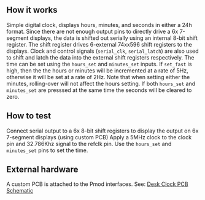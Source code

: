 <!---

This file is used to generate your project datasheet. Please fill in the information below and delete any unused
sections.

You can also include images in this folder and reference them in the markdown. Each image must be less than
512 kb in size, and the combined size of all images must be less than 1 MB.
-->

## How it works

Simple digital clock, displays hours, minutes, and seconds in either a 24h format.
Since there are not enough output pins to directly drive a 6x
7-segment displays, the data is shifted out serially using an internal 8-bit shift register.
The shift register drives 6-external 74xx596 shift registers to the displays. Clock and control
signals (`serial_clk`, `serial_latch`) are also used to shift and latch the data into the external 
shift registers respectively. The time can be set using the `hours_set` and `minutes_set` inputs.
If `set_fast` is high, then the the hours or minutes will be incremented at a rate of 5Hz, 
otherwise it will be set at a rate of 2Hz. Note that when setting either the minutes, rolling-over
will not affect the hours setting. If both `hours_set` and `minutes_set` are presssed at the same time
the seconds will be cleared to zero.

## How to test

Connect serial output to a 6x 8-bit shift registers to display the output on 6x 7-segment displays (using custom PCB)
Apply a 5MHz clock to the clock pin and 32.786Khz signal to the refclk pin. Use the `hours_set` and `minutes_set`
pins to set the time.

## External hardware

A custom PCB is attached to the Pmod interfaces. See: [Desk Clock PCB Schematic](https://github.com/sellicott/sellicott_tt5_digital_clock/blob/main/pcb/docs/tt5_led_clock.pdf)
